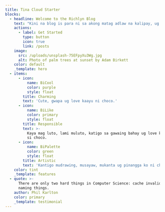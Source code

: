 ```yaml
---
title: Tina Cloud Starter
blocks:
  - headline: Welcome to the Richlyn Blog
    text: "Kini na blog is para ni sa akong matag adlaw na kalipay, ug mag **ambak-ambak** pd ko kung nalipay kog duro \U0001F917\U0001F9F8❤️\n"
    actions:
      - label: Get Started
        type: button
        icon: true
        link: /posts
    image:
      src: /uploads/unsplash-75EFpyXu3Wg.jpg
      alt: Photo of palm trees at sunset by Adam Birkett
    color: default
    _template: hero
  - items:
      - icon:
          name: BiCool
          color: purple
          style: float
        title: Charming
        text: 'Cute, gwapa ug love kaayu ni choco.'
      - icon:
          name: BiLike
          color: primary
          style: float
        title: Responsible
        text: >-
          Kaya mag luto, lami muluto, katigo sa gawaing bahay ug love kaayu nako
          si choco.
      - icon:
          name: BiPalette
          color: green
          style: float
        title: Artistic
        text: 'Kantigo mudrawing, musayaw, mukanta ug pinangga ko ni choco.'
    color: tint
    _template: features
  - quote: >-
      There are only two hard things in Computer Science: cache invalidation and
      naming things.
    author: Phil Karlton
    color: primary
    _template: testimonial
---
```


